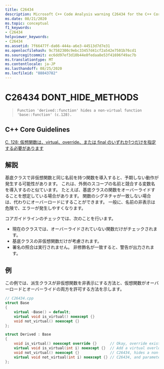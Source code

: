 ```yaml
---
title: C26434
description: Microsoft C++ Code Analysis warning C26434 for the C++ Core Guidelines case C. 128.
ms.date: 08/21/2020
ms.topic: conceptual
f1_keywords:
- C26434
helpviewer_keywords:
- C26434
ms.assetid: 7f66477f-da66-444a-a6e3-44513d7d7e31
ms.openlocfilehash: 9c7582300c9ebc33457d41cf2a542e7501b76cd1
ms.sourcegitcommit: ec6dd97ef3d10b44e0fedaa8e53f41696f49ac7b
ms.translationtype: MT
ms.contentlocale: ja-JP
ms.lasthandoff: 08/25/2020
ms.locfileid: "88843782"
---
```

# <a name="c26434-dont_hide_methods"></a>C26434 DONT_HIDE_METHODS

> `Function 'derived::function' hides a non-virtual function 'base::function' (c.128).`

## <a name="c-core-guidelines"></a>C++ Core Guidelines

[C. 128: 仮想関数は、virtual、override、または final のいずれか1つだけを指定する必要があります](https://github.com/isocpp/CppCoreGuidelines/blob/master/CppCoreGuidelines.md)

## <a name="remarks"></a>解説

基底クラスで非仮想関数と同じ名前を持つ関数を導入すると、予期しない動作が発生する可能性があります。 これは、外側のスコープの名前と競合する変数名を導入するのと似ています。 たとえば、基底クラスの関数をオーバーライドすることを想定している場合があります。 関数のシグネチャが一致しない場合は、代わりにオーバーロードにすることができます。 一般に、名前の非表示は危険で、エラーが発生しやすくなります。

コアガイドラインのチェックでは、次のことを行います。

- 現在のクラスでは、オーバーライドされていない関数だけがチェックされます。
- 基底クラスの非仮想関数だけが考慮されます。
- 署名の照合は実行されません。 非修飾名が一致すると、警告が出力されます。

## <a name="example"></a>例

この例では、派生クラスが非仮想関数を非表示にする方法と、仮想関数がオーバーロードとオーバーライドの両方を許可する方法を示します。

```cpp
// C26434.cpp
struct Base
{
    virtual ~Base() = default;
    virtual void is_virtual() noexcept {}
    void not_virtual() noexcept {}
};

struct Derived : Base
{
    void is_virtual() noexcept override {}      // Okay, override existing function
    virtual void is_virtual(int i) noexcept {}  // Add a virtual overload for function
    void not_virtual() noexcept {}              // C26434, hides a non-virtual function
    virtual void not_virtual(int i) noexcept {} // C26434, and parameters ignored
};

```

